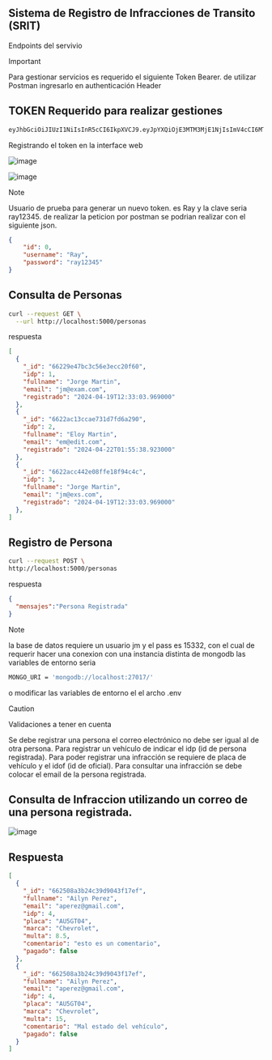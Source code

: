 ## Sistema de Registro de Infracciones de Transito (SRIT)

Endpoints del servivio

> [!IMPORTANT]
> Para gestionar servicios es requerido el siguiente Token Bearer. de utilizar Postman ingresarlo en authenticación Header 

## TOKEN Requerido para realizar gestiones

```bash
eyJhbGciOiJIUzI1NiIsInR5cCI6IkpXVCJ9.eyJpYXQiOjE3MTM3MjE1NjIsImV4cCI6MTcyOTI3MzU2MiwiaWQiOjAsInVzZXJuYW1lciI6IlJheSIsImZ1bGxuYW1lIjoiUmF5YW4gUmF5Iiwicm9sZXMiOlsiYWRtaW4iLCJlZGl0Il19.QkyZHGBa2OdwbhEQ2eMzWjRyH0iHJZ-X5MkxlAMQ4og
```
Registrando el token en la interface web

![image](https://github.com/jmcmaster77/SRIT/assets/85424450/41d4d370-9b10-4270-bc1d-45654e8a0258)

![image](https://github.com/jmcmaster77/SRIT/assets/85424450/af172f86-fcc9-4d86-8a3d-9897ff0171fc)

> [!NOTE]
> Usuario de prueba para generar un nuevo token. es Ray y la clave seria ray12345. de realizar la peticion por postman se podrian realizar con el siguiente json.

```json
{
	"id": 0,
    "username": "Ray",
    "password": "ray12345"
}
```

## Consulta de Personas

```bash
curl --request GET \
  --url http://localhost:5000/personas
```

respuesta 

```json
[
  {
    "_id": "66229e47bc3c56e3ecc20f60",
    "idp": 1,
    "fullname": "Jorge Martin",
    "email": "jm@exam.com",
    "registrado": "2024-04-19T12:33:03.969000"
  },
  {
    "_id": "6622ac13ccae731d7fd6a290",
    "idp": 2,
    "fullname": "Eloy Martin",
    "email": "em@edit.com",
    "registrado": "2024-04-22T01:55:38.923000"
  },
  {
    "_id": "6622acc442e08ffe18f94c4c",
    "idp": 3,
    "fullname": "Jorge Martin",
    "email": "jm@exs.com",
    "registrado": "2024-04-19T12:33:03.969000"
  },
]
```
## Registro de Persona

```bash
curl --request POST \
http://localhost:5000/personas
```

respuesta 

```json
{
  "mensajes":"Persona Registrada"
}
```

> [!NOTE]
> la base de datos requiere un usuario jm y el pass es 15332, con el cual de requerir hacer una conexion con una instancia distinta de mongodb las variables de entorno seria

```bash
MONGO_URI = 'mongodb://localhost:27017/'
```
o modificar las variables de entorno el el archo .env

> [!CAUTION]
> Validaciones a tener en cuenta

Se debe registrar una persona el correo electrónico no debe ser igual al de otra persona.
Para registrar un vehículo de indicar el idp (id de persona registrada).
Para poder registrar una infracción se requiere de placa de vehículo y el idof (id de oficial).
Para consultar una infracción se debe colocar el email de la persona registrada.

## Consulta de Infraccion utilizando un correo de una persona registrada.

![image](https://github.com/jmcmaster77/SRIT/assets/85424450/bee97d22-d85b-455b-8f67-401b327b7eb0)

## Respuesta

```json
[
  {
    "_id": "662508a3b24c39d9043f17ef",
    "fullname": "Ailyn Perez",
    "email": "aperez@gmail.com",
    "idp": 4,
    "placa": "AU5GT04",
    "marca": "Chevrolet",
    "multa": 8.5,
    "comentario": "esto es un comentario",
    "pagado": false
  },
  {
    "_id": "662508a3b24c39d9043f17ef",
    "fullname": "Ailyn Perez",
    "email": "aperez@gmail.com",
    "idp": 4,
    "placa": "AU5GT04",
    "marca": "Chevrolet",
    "multa": 15,
    "comentario": "Mal estado del vehículo",
    "pagado": false
  }
]
```






